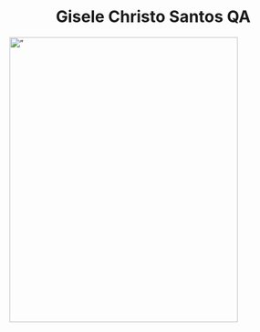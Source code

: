 <h1 align="center"> Gisele Christo Santos QA </h1>


<!doctype html>
<html>
<body>
<img src=”images/AguiaPNG” alt=” GiChristo - QA” width=400 height=500>
</body>
</html>



